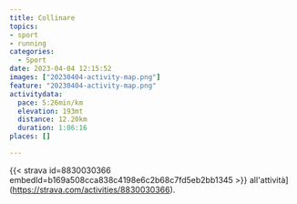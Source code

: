 ```yaml
---
title: Collinare
topics:
- sport
- running
categories:
  - Sport
date: 2023-04-04 12:15:52
images: ["20230404-activity-map.png"]
feature: "20230404-activity-map.png"
activitydata:
  pace: 5:26min/km
  elevation: 193mt
  distance: 12.20km
  duration: 1:06:16
places: []

---
```






[//]: # ({{< figure src="20230404-activity-map.png" title="map" >}})


{{< strava id=8830030366 embedId=b169a508cca838c4198e6c2b68c7fd5eb2bb1345 >}} all'attività](https://strava.com/activities/8830030366).

